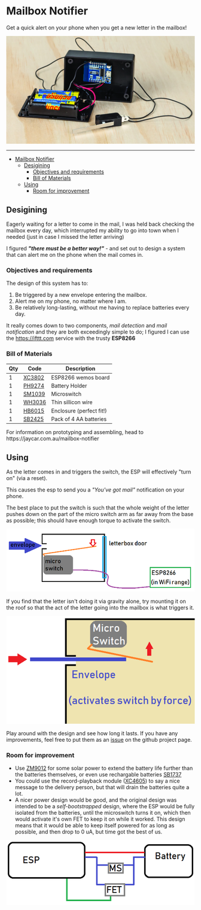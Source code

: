 # Mailbox Notifier

Get a quick alert on your phone when you get a new letter in the mailbox!

![hero image](hero.jpg)

----
- [Mailbox Notifier](#Mailbox-Notifier)
  - [Desigining](#Desigining)
    - [Objectives and requirements](#Objectives-and-requirements)
    - [Bill of Materials](#Bill-of-Materials)
  - [Using](#Using)
    - [Room for improvement](#Room-for-improvement)

## Desigining

Eagerly waiting for a letter to come in the mail, I was held back checking the mailbox every day, which interrupted my ability to go into town when I needed (just in case I missed the letter arriving)

I figured _**"there must be a better way!"**_ - and set out to design a system that can alert me on the phone when the mail comes in.

### Objectives and requirements

The design of this system has to:

1. Be triggered by a new envelope entering the mailbox.
2. Alert me on my phone, no matter where I am.
3. Be relatively long-lasting, without me having to replace batteries every day.

It really comes down to two components, _mail detection_ and _mail notification_ and they are both exceedingly simple to do; I figured I can use the <https://ifttt.com> service with the trusty **ESP8266**

### Bill of Materials

| Qty | Code                                     | Description              |
| --- | ---------------------------------------- | ------------------------ |
| 1   | [XC3802](https://jaycar.com.au/p/XC3802) | ESP8266 wemos board      |
| 1   | [PH9274](https://jaycar.com.au/p/PH9274) | Battery Holder           |
| 1   | [SM1039](https://jaycar.com.au/p/SM1039) | Microswitch              |
| 1   | [WH3036](https://jaycar.com.au/p/WH3036) | Thin sillicon wire       |
| 1   | [HB6015](https://jaycar.com.au/p/HB6015) | Enclosure (perfect fit!) |
| 1   | [SB2425](https://jaycar.com.au/p/SB2425) | Pack of 4 AA batteries   |

<div id='instructions'>
For information on prototyping and assembling, head to https://jaycar.com.au/mailbox-notifier
</div>

## Using

As the letter comes in and triggers the switch, the ESP will effectively "turn on" (via a reset).

This causes the esp to send you a _"You've got mail"_ notification on your phone.

The best place to put the switch is such that the whole weight of the letter pushes down on the part of the micro switch arm as far away from the base as possible; this should have enough torque to activate the switch.

![final letterbox schematic](docs/images/final-sche.png)

If you find that the letter isn't doing it via gravity alone, try mounting it on the roof so that the act of the letter going into the mailbox is what triggers it.

![force](docs/images/force.png)

Play around with the design and see how long it lasts. If you have any improvements, feel free to put them as an [issue](https://github.com/) on the github project page.

### Room for improvement

- Use [ZM9012](https://jaycar.com.au/p/ZM9012) for some solar power to extend the battery life further than the batteries themselves, or even use rechargable batteries [SB1737](https://jaycar.com.au/p/SB1737)
- You could use the record-playback module ([XC4605](https://jaycar.com.au/p/XC4605)) to say a nice message to the delivery person, but that will drain the batteries quite a lot.
- A nicer power design would be good, and the original design was intended to be a _self-bootstrapped_ design, where the ESP would be fully isolated from the batteries, until the microswitch turns it on, which then would activate it's own FET to keep it on while it worked. This design means that it would be able to keep itself powered for as long as possible, and then drop to 0 uA, but time got the best of us.

![design alternative](docs/images/design-alt.png)